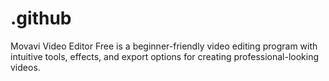 # .github
Movavi Video Editor Free is a beginner-friendly video editing program with intuitive tools, effects, and export options for creating professional-looking videos.
